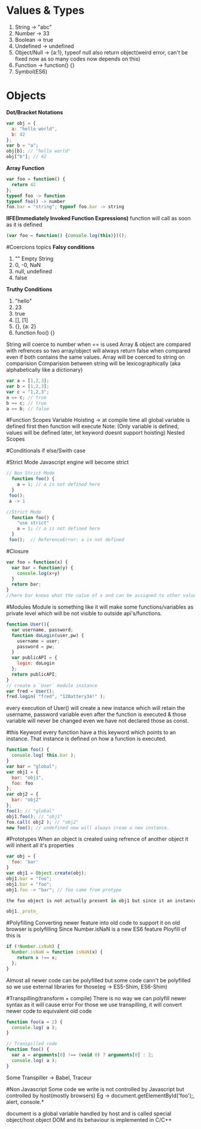 # Values & Types
1. String -> "abc"
2. Number -> 33
3. Boolean -> true
4. Undefined -> undefined
5. Object/Null -> {a:1}, typeof null also return object(weird error, can't be fixed now as so many codes now depends on this)
7. Function -> function() {}
6. Symbol(ES6)

# Objects
**Dot/Bracket Notations**
  ```js
  var obj = {
    a: "hello world",
    b: 42
  };
  var b = "a";
  obj[b]; // "hello world"
  obj["b"]; // 42
  ```

**Array**
**Function**
  ```js
  var foo = function() {
    return 42
  };
  typeof foo -> function
  typeof foo() -> number
  foo.bar = "string"; typeof foo.bar -> string
  ```

**IIFE(Immediately Invoked Function Expressions)**
  function will call as soon as it is defined
  ```js
  (var foo = function() {console.log(this)})();
  ```

#Coercions topics
**Falsy conditions**
1. "" Empty String
2. 0, -0, NaN 
3. null, undefined
4. false

**Truthy Conditions**
1. "hello"
2. 23
3. true
4. [], [1]
5. {}, {a: 2}
6. function foo() {}

String will coerce to number when == is used
Array & object are compared with refrences so two array/object will always return false when compared even if both contains the same values.
Array will be coerced to string on comparision
Comparision between string will be lexicographically (aka alphabetically like a dictionary)

```js
var a = [1,2,3];
var b = [1,2,3];
var c = "1,2,3";
a == c; // true
b == c; // true
a == b; // false
```

#Function Scopes
Variable Hoisting -> at compile time all global variable is defined first then function will execute
Note: (Only variable is defined, values will be defined later, let keyword doesnt support hoisting)
Nested Scopes

#Conditionals
  if else/Swith case

#Strict Mode
 Javascript engine will become strict
  ```js
  // Non Strict Mode
    function foo() {
      a = 1; // a is not defined here
    }
   foo();
   a -> 1

  //Strict Mode
    function foo() {
      "use strict"
      a = 1; // a is not defined here
    }
   foo();  // ReferenceError: a is not defined
  ```

#Closure
```js
var foo = function(x) {
  var bar = function(y) {
    console.log(x+y)
  }
  return bar;
}
//here bar knows what the value of x and can be assigned to other value.
```

#Modules
  Module is something like it will make some functions/variables as private level which will be not visible to outside api's/functions.
  ```js
  function User(){
    var username, password;
    function doLogin(user,pw) {
      username = user;
      password = pw;
    }
    var publicAPI = {
      login: doLogin
    };
    return publicAPI;
  }
  // create a `User` module instance
  var fred = User();
  fred.login( "fred", "12Battery34!" );
  ```

  every execution of User() will create a new instance which will retain the username, password variable even after the function is executed & those variable will never be changed even we have not declared those as const.

#this Keyword
  every function have a this keyword which points to an instance.
  That instance is defined on how a function is executed.

  ```js
  function foo() {
    console.log( this.bar );
  }
  var bar = "global";
  var obj1 = {
    bar: "obj1",
    foo: foo
  };
  var obj2 = {
    bar: "obj2"
  };
  foo(); // "global"
  obj1.foo(); // "obj1"
  foo.call( obj2 ); // "obj2"
  new foo(); // undefined new will always creae a new instance.
  ```

#Prototypes
  When an object is created using refrence of another object it will inherit all it's properties
  ```js
  var obj = {
    foo: 'bar'
  }
  var obj1 = Object.create(obj);
  obj1.bar = "foo";
  obj1.bar = "foo";
  obj1.foo -> "bar"; // foo came from protype

  the foo object is not actually present in obj1 but since it an instance of obj it will inherit all it's properties.

  obj1._proto_
  ```

#Polyfilling
  Converting newer feature into old code to support it on old browser is polyfilling
  Since Number.isNaN is a new ES6 feature
  Ployfill of this is
  ```js
  if (!Number.isNaN) {
    Number.isNaN = function isNaN(x) {
      return x !== x;
    };
  }
  ```
  Almost all newer code can be polyfilled but some code cann't be polyfilled so we use external libraries for those(eg -> ES5-Shim, ES6-Shim)

#Transpilling(transform + compile)
  There is no way we can polyfill newer syntax as it will cause error
  For those we use transpilling, it will convert newer code to equivalent old code

  ```js
  function foo(a = 2) {
    console.log( a );
  }

  // Transpilled code
  function foo() {
    var a = arguments[0] !== (void 0) ? arguments[0] : 2;
    console.log( a );
  }
  ```

  Some Transpiller -> Babel, Traceur

#Non Javascript
  Some code we write is not controlled by Javascript but controlled by host(mostly browsers)
  Eg -> document.getElementById('foo');, alert, console.*

  document is a global variable handled by host and is called special object/host object
  DOM and its behaviour is implemented in C/C++
